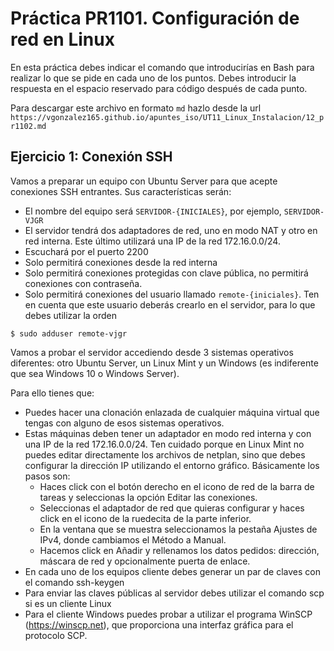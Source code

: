 # Práctica PR1101. Configuración de red en Linux

En esta práctica debes indicar el comando que introducirías en Bash para realizar lo que se pide en cada uno de los puntos. Debes introducir la respuesta en el espacio reservado para código después de cada punto.

Para descargar este archivo en formato `md` hazlo desde la url `https://vgonzalez165.github.io/apuntes_iso/UT11_Linux_Instalacion/12_pr1102.md`




## Ejercicio 1: Conexión SSH

Vamos a preparar un equipo con Ubuntu Server para que acepte conexiones SSH entrantes. Sus características serán:

- El nombre del equipo será `SERVIDOR-{INICIALES}`, por ejemplo, `SERVIDOR-VJGR`
- El servidor tendrá dos adaptadores de red, uno en modo NAT y otro en red interna. Este último utilizará una IP de la red 172.16.0.0/24.
- Escuchará por el puerto 2200
- Solo permitirá conexiones desde la red interna
- Solo permitirá conexiones protegidas con clave pública, no permitirá conexiones con contraseña.
- Solo permitirá conexiones del usuario llamado `remote-{iniciales}`. Ten en cuenta que este usuario deberás crearlo en el servidor, para lo que debes utilizar la orden 
  
```
$ sudo adduser remote-vjgr
```

Vamos a probar el servidor accediendo desde 3 sistemas operativos diferentes: otro Ubuntu Server, un Linux Mint y un Windows (es indiferente que sea Windows 10 o Windows Server).

Para ello tienes que:

- Puedes hacer una clonación enlazada de cualquier máquina virtual que tengas con alguno de esos sistemas operativos.
- Estas máquinas deben tener un adaptador en modo red interna y con una IP de la red 172.16.0.0/24. Ten cuidado porque en Linux Mint no puedes editar directamente los archivos de netplan, sino que debes configurar la dirección IP utilizando el entorno gráfico. Básicamente los pasos son:
    - Haces click con el botón derecho en el icono de red de la barra de tareas y seleccionas la opción Editar las conexiones.
    - Seleccionas el adaptador de red que quieras configurar y haces click en el icono de la ruedecita de la parte inferior.
    - En la ventana que se muestra seleccionamos la pestaña Ajustes de IPv4, donde cambiamos el Método a Manual.
    - Hacemos click en Añadir y rellenamos los datos pedidos: dirección, máscara de red y opcionalmente puerta de enlace.
- En cada uno de los equipos cliente debes generar un par de claves con el comando ssh-keygen 
- Para enviar las claves públicas al servidor debes utilizar el comando scp si es un cliente Linux 
- Para el cliente Windows puedes probar a utilizar el programa WinSCP (https://winscp.net), que proporciona una interfaz gráfica para el protocolo SCP.

